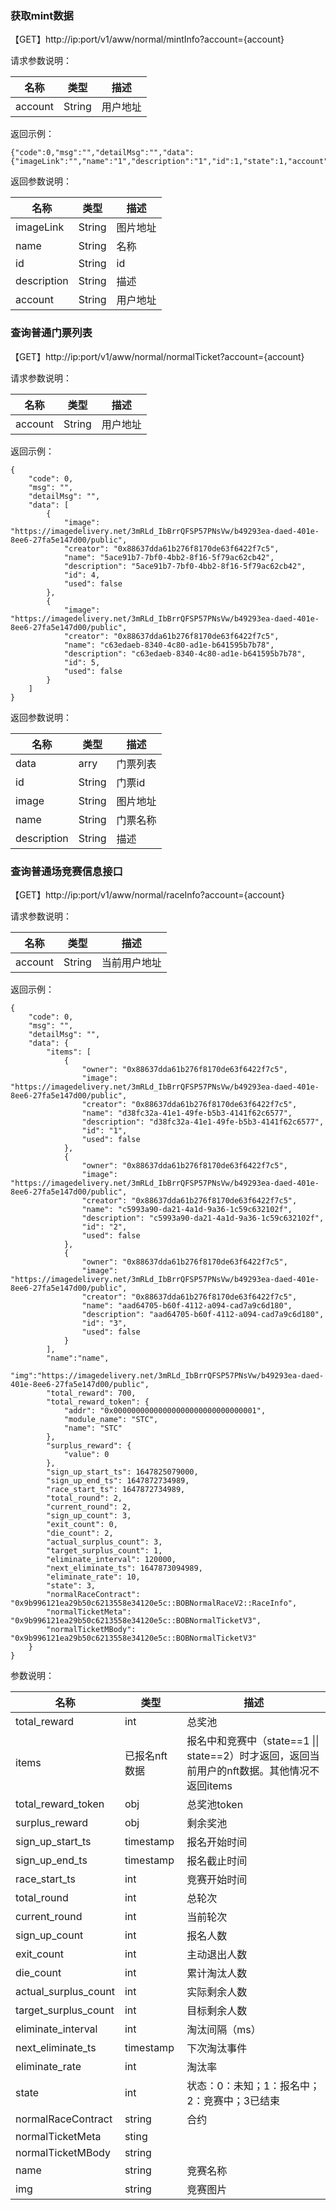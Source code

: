 ### 获取mint数据

【GET】http://ip:port/v1/aww/normal/mintInfo?account={account}

请求参数说明：

| 名称    | 类型   | 描述     |
| ------- | ------ | -------- |
| account | String | 用户地址 |

返回示例：

```
{"code":0,"msg":"","detailMsg":"","data":{"imageLink":"","name":"1","description":"1","id":1,"state":1,"account":"456"}}
```

返回参数说明：

| 名称        | 类型   | 描述     |
| ----------- | ------ | -------- |
| imageLink   | String | 图片地址 |
| name        | String | 名称     |
| id          | String | id       |
| description | String | 描述     |
| account     | String | 用户地址 |



### 查询普通门票列表

【GET】http://ip:port/v1/aww/normal/normalTicket?account={account}

请求参数说明：

| 名称    | 类型   | 描述     |
| ------- | ------ | -------- |
| account | String | 用户地址 |



返回示例：

```
{
    "code": 0,
    "msg": "",
    "detailMsg": "",
    "data": [
        {
            "image": "https://imagedelivery.net/3mRLd_IbBrrQFSP57PNsVw/b49293ea-daed-401e-8ee6-27fa5e147d00/public",
            "creator": "0x88637dda61b276f8170de63f6422f7c5",
            "name": "5ace91b7-7bf0-4bb2-8f16-5f79ac62cb42",
            "description": "5ace91b7-7bf0-4bb2-8f16-5f79ac62cb42",
            "id": 4,
            "used": false
        },
        {
            "image": "https://imagedelivery.net/3mRLd_IbBrrQFSP57PNsVw/b49293ea-daed-401e-8ee6-27fa5e147d00/public",
            "creator": "0x88637dda61b276f8170de63f6422f7c5",
            "name": "c63edaeb-8340-4c80-ad1e-b641595b7b78",
            "description": "c63edaeb-8340-4c80-ad1e-b641595b7b78",
            "id": 5,
            "used": false
        }
    ]
}
```

返回参数说明：

| 名称        | 类型   | 描述     |
| ----------- | ------ | -------- |
| data        | arry   | 门票列表 |
| id          | String | 门票id   |
| image       | String | 图片地址 |
| name        | String | 门票名称 |
| description | String | 描述     |



### 查询普通场竞赛信息接口

【GET】http://ip:port/v1/aww/normal/raceInfo?account={account}

请求参数说明：

| 名称    | 类型   | 描述         |
| ------- | ------ | ------------ |
| account | String | 当前用户地址 |



返回示例：

```
{
    "code": 0,
    "msg": "",
    "detailMsg": "",
    "data": {
        "items": [
            {
                "owner": "0x88637dda61b276f8170de63f6422f7c5",
                "image": "https://imagedelivery.net/3mRLd_IbBrrQFSP57PNsVw/b49293ea-daed-401e-8ee6-27fa5e147d00/public",
                "creator": "0x88637dda61b276f8170de63f6422f7c5",
                "name": "d38fc32a-41e1-49fe-b5b3-4141f62c6577",
                "description": "d38fc32a-41e1-49fe-b5b3-4141f62c6577",
                "id": "1",
                "used": false
            },
            {
                "owner": "0x88637dda61b276f8170de63f6422f7c5",
                "image": "https://imagedelivery.net/3mRLd_IbBrrQFSP57PNsVw/b49293ea-daed-401e-8ee6-27fa5e147d00/public",
                "creator": "0x88637dda61b276f8170de63f6422f7c5",
                "name": "c5993a90-da21-4a1d-9a36-1c59c632102f",
                "description": "c5993a90-da21-4a1d-9a36-1c59c632102f",
                "id": "2",
                "used": false
            },
            {
                "owner": "0x88637dda61b276f8170de63f6422f7c5",
                "image": "https://imagedelivery.net/3mRLd_IbBrrQFSP57PNsVw/b49293ea-daed-401e-8ee6-27fa5e147d00/public",
                "creator": "0x88637dda61b276f8170de63f6422f7c5",
                "name": "aad64705-b60f-4112-a094-cad7a9c6d180",
                "description": "aad64705-b60f-4112-a094-cad7a9c6d180",
                "id": "3",
                "used": false
            }
        ],
        "name":"name",
        "img":"https://imagedelivery.net/3mRLd_IbBrrQFSP57PNsVw/b49293ea-daed-401e-8ee6-27fa5e147d00/public",
        "total_reward": 700,
        "total_reward_token": {
            "addr": "0x00000000000000000000000000000001",
            "module_name": "STC",
            "name": "STC"
        },
        "surplus_reward": {
            "value": 0
        },
        "sign_up_start_ts": 1647825079000,
        "sign_up_end_ts": 1647872734989,
        "race_start_ts": 1647872734989,
        "total_round": 2,
        "current_round": 2,
        "sign_up_count": 3,
        "exit_count": 0,
        "die_count": 2,
        "actual_surplus_count": 3,
        "target_surplus_count": 1,
        "eliminate_interval": 120000,
        "next_eliminate_ts": 1647873094989,
        "eliminate_rate": 10,
        "state": 3,
        "normalRaceContract": "0x9b996121ea29b50c6213558e34120e5c::BOBNormalRaceV2::RaceInfo",
        "normalTicketMeta": "0x9b996121ea29b50c6213558e34120e5c::BOBNormalTicketV3",
        "normalTicketMBody": "0x9b996121ea29b50c6213558e34120e5c::BOBNormalTicketV3"
    }
}
```

参数说明：

| 名称                 | 类型          | 描述                                                         |
| -------------------- | ------------- | ------------------------------------------------------------ |
| total_reward         | int           | 总奖池                                                       |
| items                | 已报名nft数据 | 报名中和竞赛中（state==1 \|\| state==2）时才返回，返回当前用户的nft数据。其他情况不返回items |
| total_reward_token   | obj           | 总奖池token                                                  |
| surplus_reward       | obj           | 剩余奖池                                                     |
| sign_up_start_ts     | timestamp     | 报名开始时间                                                 |
| sign_up_end_ts       | timestamp     | 报名截止时间                                                 |
| race_start_ts        | int           | 竞赛开始时间                                                 |
| total_round          | int           | 总轮次                                                       |
| current_round        | int           | 当前轮次                                                     |
| sign_up_count        | int           | 报名人数                                                     |
| exit_count           | int           | 主动退出人数                                                 |
| die_count            | int           | 累计淘汰人数                                                 |
| actual_surplus_count | int           | 实际剩余人数                                                 |
| target_surplus_count | int           | 目标剩余人数                                                 |
| eliminate_interval   | int           | 淘汰间隔（ms）                                               |
| next_eliminate_ts    | timestamp     | 下次淘汰事件                                                 |
| eliminate_rate       | int           | 淘汰率                                                       |
| state                | int           | 状态：0：未知；1：报名中；2：竞赛中；3已结束                 |
| normalRaceContract   | string        | 合约                                                         |
| normalTicketMeta     | sting         |                                                              |
| normalTicketMBody    | string        |                                                              |
| name                 | string        | 竞赛名称                                                     |
| img                  | string        | 竞赛图片                                                     |

